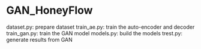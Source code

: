 # GAN_HoneyFlow

dataset.py: prepare dataset
train_ae.py: train the auto-encoder and decoder
train_gan.py: train the GAN model
models.py: build the models
trest.py: generate results from GAN
